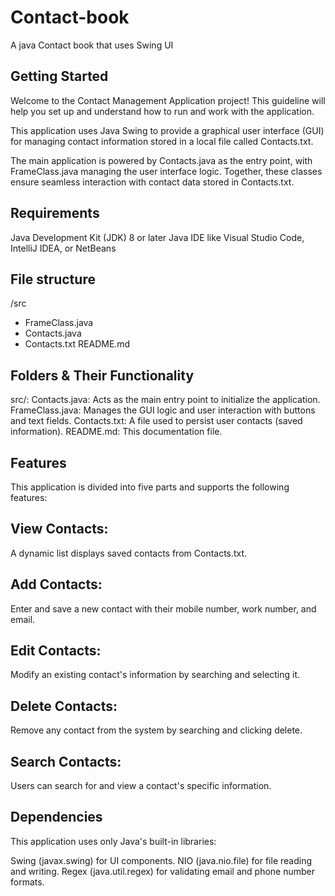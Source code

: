 # Contact-book
A java Contact book that uses Swing UI

## Getting Started
Welcome to the Contact Management Application project! This guideline will help you set up and understand how to run and work with the application.

This application uses Java Swing to provide a graphical user interface (GUI) for managing contact information stored in a local file called Contacts.txt.

The main application is powered by Contacts.java as the entry point, with FrameClass.java managing the user interface logic. Together, these classes ensure seamless interaction with contact data stored in Contacts.txt.

## Requirements
Java Development Kit (JDK) 8 or later
Java IDE like Visual Studio Code, IntelliJ IDEA, or NetBeans

## File structure
/src
  - FrameClass.java
  - Contacts.java
  - Contacts.txt
README.md

## Folders & Their Functionality
src/:
Contacts.java: Acts as the main entry point to initialize the application.
FrameClass.java: Manages the GUI logic and user interaction with buttons and text fields.
Contacts.txt:
A file used to persist user contacts (saved information).
README.md:
This documentation file.

## Features
This application is divided into five parts and supports the following features:

## View Contacts:
A dynamic list displays saved contacts from Contacts.txt.
## Add Contacts:
Enter and save a new contact with their mobile number, work number, and email.
## Edit Contacts:
Modify an existing contact's information by searching and selecting it.
## Delete Contacts:
Remove any contact from the system by searching and clicking delete.
## Search Contacts:
Users can search for and view a contact's specific information.

## Dependencies
This application uses only Java's built-in libraries:

Swing (javax.swing) for UI components.
NIO (java.nio.file) for file reading and writing.
Regex (java.util.regex) for validating email and phone number formats.

